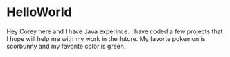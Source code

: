 # HelloWorld

Hey Corey here and I have Java experince. I have coded a few projects that I hope will help me with my work in the future. My favorte pokemon is scorbunny and my favorite color is green.
